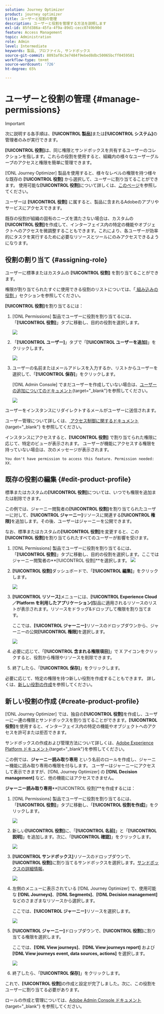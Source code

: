 ```yaml
---
solution: Journey Optimizer
product: journey optimizer
title: ユーザーと役割の管理
description: ユーザーと役割を管理する方法を説明します
exl-id: 85fd386a-45fa-4f9a-89d1-cecc0749b90d
feature: Access Management
topic: Administration
role: Admin
level: Intermediate
keywords: 製品, プロファイル, サンドボックス
source-git-commit: 8093af8c3e7484f9ebed8dbc50065bcff0459581
workflow-type: tm+mt
source-wordcount: '726'
ht-degree: 65%

---
```


# ユーザーと役割の管理 {#manage-permissions}

>[!IMPORTANT]
>
> 次に説明する各手順は、**[!UICONTROL 製品]**&#x200B;または&#x200B;**[!UICONTROL システム]**&#x200B;の管理者のみが実行できます。

**[!UICONTROL 役割]**&#x200B;は、同じ権限とサンドボックスを共有するユーザーのコレクションを指します。これらの役割を使用すると、組織内の様々なユーザーグループのアクセスと権限を簡単に管理できます。

[!DNL Journey Optimizer] 製品を使用すると、様々なレベルの権限を持つ様々な既存の **[!UICONTROL 役割]** から選択して、ユーザーに割り当てることができます。 使用可能な&#x200B;**[!UICONTROL 役割]**&#x200B;について詳しくは、[このページ](ootb-product-profiles.md)を参照してください。

ユーザーは **[!UICONTROL 役割]** に属すると、製品に含まれるAdobeのアプリやサービスにアクセスできます。

既存の役割が組織の固有のニーズを満たさない場合は、カスタムの&#x200B;**[!UICONTROL 役割]**&#x200B;を作成して、インターフェイス内の特定の機能やオブジェクトへのアクセスを微調整することもできます。これにより、各ユーザーが効率的にタスクを実行するために必要なリソースとツールにのみアクセスできるようになります。

## 役割の割り当て {#assigning-role}

ユーザーに標準またはカスタムの **[!UICONTROL 役割]** を割り当てることができます。

権限が割り当てられたすぐに使用できる役割のリストについては、「[ 組み込みの役割 ](ootb-product-profiles.md)」セクションを参照してください。

**[!UICONTROL 役割]**&#x200B;を割り当てるには：

1. [!DNL Permissions] 製品でユーザーに役割を割り当てるには、「**[!UICONTROL 役割]**」タブに移動し、目的の役割を選択します。

   ![](assets/do-not-localize/access_control_2.png)

1. 「**[!UICONTROL ユーザー]**」タブで「**[!UICONTROL ユーザーを追加]**」をクリックします。

   ![](assets/do-not-localize/access_control_3.png)

1. ユーザーの名前またはメールアドレスを入力するか、リストからユーザーを選択して、「**[!UICONTROL 保存]**」をクリックします。

   [!DNL Admin Console] でまだユーザーを作成していない場合は、[ユーザーの追加についてのドキュメント](https://experienceleague.adobe.com/docs/experience-platform/access-control/ui/users.html?lang=ja){target="_blank"}を参照してください。

   ![](assets/do-not-localize/access_control_4.png)

ユーザーをインスタンスにリダイレクトするメールがユーザーに送信されます。

ユーザー管理について詳しくは、[ アクセス制御に関するドキュメント ](https://experienceleague.adobe.com/docs/experience-platform/access-control/home.html?lang=ja){target="_blank"} を参照してください。

インスタンスにアクセスすると、**[!UICONTROL 役割]** で割り当てられた権限に応じて、特定のビューが表示されます。 ユーザーが機能にアクセスする権限を持っていない場合は、次のメッセージが表示されます。

`You don't have permission to access this feature. Permission needed: XX.`

## 既存の役割の編集 {#edit-product-profile}

標準またはカスタムの&#x200B;**[!UICONTROL 役割]**&#x200B;については、いつでも権限を追加または削除できます。

この例では、ジャーニー閲覧者の&#x200B;**[!UICONTROL 役割]**&#x200B;を割り当てられたユーザーに対して、**[!UICONTROL ジャーニー]**&#x200B;リソースに関連する&#x200B;**[!UICONTROL 権限]**&#x200B;を追加します。その後、ユーザーはジャーニーを公開できます。

なお、標準またはカスタムの&#x200B;**[!UICONTROL 役割]**&#x200B;を変更すると、この&#x200B;**[!UICONTROL 役割]**&#x200B;を割り当てられたすべてのユーザーが影響を受けます。

1. [!DNL Permissions] 製品でユーザーに役割を割り当てるには、「**[!UICONTROL 役割]**」タブに移動し、目的の役割を選択します。ここではジャーニー閲覧者の&#x200B;**[!UICONTROL 役割]**を選択します。
   ![](assets/do-not-localize/access_control_5.png)

1. **[!UICONTROL 役割]**&#x200B;ダッシュボードで、「**[!UICONTROL 編集]**」をクリックします。

   ![](assets/do-not-localize/access_control_6.png)

1. **[!UICONTROL リソース]**&#x200B;メニューには、**[!UICONTROL Experience Cloud／Platform を利用したアプリケーション]**&#x200B;製品に適用されるリソースのリストが表示されます。リソースをドラッグ&amp;ドロップして権限を割り当てます。

   ここでは、**[!UICONTROL ジャーニー]**&#x200B;リソースのドロップダウンから、ジャーニーの公開&#x200B;**[!UICONTROL 権限]**&#x200B;を選択します。

   ![](assets/do-not-localize/access_control_14.png)

1. 必要に応じて、「**[!UICONTROL 含まれる権限項目]**」で X アイコンをクリックすると、役割から権限やリソースを削除できます。

1. 終了したら、「**[!UICONTROL 保存]**」をクリックします。

必要に応じて、特定の権限を持つ新しい役割を作成することもできます。 詳しくは、[新しい役割の作成](#create-product-profile)を参照してください。

## 新しい役割の作成 {#create-product-profile}

[!DNL Journey Optimizer] では、独自の&#x200B;**[!UICONTROL 役割]**&#x200B;を作成し、ユーザーに一連の権限とサンドボックスを割り当てることができます。**[!UICONTROL 役割]**&#x200B;を使用すると、インターフェイス内の特定の機能やオブジェクトへのアクセスを許可または拒否できます。

サンドボックスの作成および管理方法について詳しくは、[Adobe Experience Platform ドキュメント](https://experienceleague.adobe.com/docs/experience-platform/sandbox/ui/user-guide.html?lang=ja){target="_blank"}を参照してください。

この例では、**ジャーニー読み取り専用** という名前のロールを作成し、ジャーニー機能に読み取り専用の権限を付与します。 ユーザーはジャーニーにアクセスして表示できますが、[!DNL Journey Optimizer] の **[!DNL Decision management]** など、他の機能にはアクセスできません。

**ジャーニー読み取り専用****[!UICONTROL 役割]**&#x200B;を作成するには：

1. [!DNL Permissions] 製品でユーザーに役割を割り当てるには、「**[!UICONTROL 役割]**」タブに移動し、「**[!UICONTROL 役割を作成]**」をクリックします。

   ![](assets/do-not-localize/access_control_9.png)

1. 新しい&#x200B;**[!UICONTROL 役割]**&#x200B;に、「**[!UICONTROL 名前]**」と「**[!UICONTROL 説明]**」を追加します。次に、「**[!UICONTROL 確認]**」をクリックします。

   ![](assets/do-not-localize/access_control_10.png)

1. **[!UICONTROL サンドボックス]**&#x200B;リソースのドロップダウンで、**[!UICONTROL 役割]**&#x200B;に割り当てるサンドボックスを選択します。[サンドボックスの詳細情報](sandboxes.md)。

   ![](assets/do-not-localize/access_control_13.png)

1. 左側のメニューに表示されている [!DNL Journey Optimizer] で、使用可能な **[!DNL Journeys]**、**[!DNL Segments]**、**[!DNL Decision management]** などのさまざまなリソースから選択します。

   ここでは、**[!UICONTROL ジャーニー]**&#x200B;リソースを選択します。

   ![](assets/do-not-localize/access_control_11.png)

1. **[!UICONTROL ジャーニー]**&#x200B;ドロップダウンで、**[!UICONTROL 役割]**&#x200B;に割り当てる権限を選択します。

   ここでは、**[!DNL View journeys]**、**[!DNL View journeys report]** および **[!DNL View journeys event, data sources, actions]** を選択します。

   ![](assets/do-not-localize/access_control_12.png)

1. 終了したら、「**[!UICONTROL 保存]**」をクリックします。

これで、**[!UICONTROL 役割]**&#x200B;の作成と設定が完了しました。次に、この役割をユーザーに割り当てる必要があります。

ロールの作成と管理については、[Adobe Admin Console ドキュメント ](https://experienceleague.adobe.com/docs/experience-platform/access-control/abac/permissions-ui/roles.html?lang=ja){target="_blank"} を参照してください。
